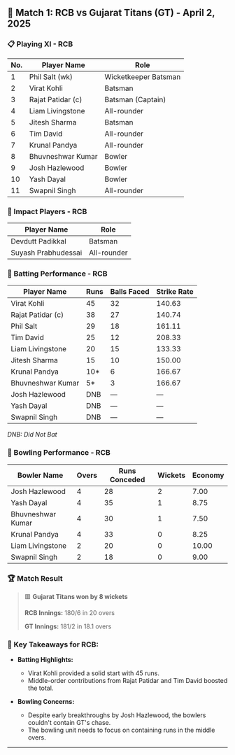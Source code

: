 ## 📅 Match 1: RCB vs Gujarat Titans (GT) - April 2, 2025

### 📋 Playing XI - RCB

| No. | Player Name           | Role                 |
|-----|-----------------------|----------------------|
| 1   | Phil Salt (wk)        | Wicketkeeper Batsman |
| 2   | Virat Kohli           | Batsman              |
| 3   | Rajat Patidar (c)     | Batsman (Captain)    |
| 4   | Liam Livingstone      | All-rounder          |
| 5   | Jitesh Sharma         | Batsman              |
| 6   | Tim David             | All-rounder          |
| 7   | Krunal Pandya         | All-rounder          |
| 8   | Bhuvneshwar Kumar     | Bowler               |
| 9   | Josh Hazlewood        | Bowler               |
| 10  | Yash Dayal            | Bowler               |
| 11  | Swapnil Singh         | All-rounder          |

### 🔄 Impact Players - RCB

| Player Name     | Role         |
|-----------------|--------------|
| Devdutt Padikkal| Batsman      |
| Suyash Prabhudessai | All-rounder |

### 🎯 Batting Performance - RCB

| Player Name       | Runs | Balls Faced | Strike Rate |
|-------------------|------|-------------|-------------|
| Virat Kohli       | 45   | 32          | 140.63      |
| Rajat Patidar (c) | 38   | 27          | 140.74      |
| Phil Salt         | 29   | 18          | 161.11      |
| Tim David         | 25   | 12          | 208.33      |
| Liam Livingstone  | 20   | 15          | 133.33      |
| Jitesh Sharma     | 15   | 10          | 150.00      |
| Krunal Pandya     | 10*  | 6           | 166.67      |
| Bhuvneshwar Kumar | 5*   | 3           | 166.67      |
| Josh Hazlewood    | DNB  | —           | —           |
| Yash Dayal        | DNB  | —           | —           |
| Swapnil Singh     | DNB  | —           | —           |

*DNB: Did Not Bat*

### 🎯 Bowling Performance - RCB

| Bowler Name       | Overs | Runs Conceded | Wickets | Economy |
|-------------------|-------|---------------|---------|---------|
| Josh Hazlewood    | 4     | 28            | 2       | 7.00    |
| Yash Dayal        | 4     | 35            | 1       | 8.75    |
| Bhuvneshwar Kumar | 4     | 30            | 1       | 7.50    |
| Krunal Pandya     | 4     | 33            | 0       | 8.25    |
| Liam Livingstone  | 2     | 20            | 0       | 10.00   |
| Swapnil Singh     | 2     | 18            | 0       | 9.00    |

### 🏆 Match Result

> 🟥 **Gujarat Titans won by 8 wickets**
>
> **RCB Innings:** 180/6 in 20 overs
>
> **GT Innings:** 181/2 in 18.1 overs

### 🧠 Key Takeaways for RCB:

- **Batting Highlights:**
  - Virat Kohli provided a solid start with 45 runs.
  - Middle-order contributions from Rajat Patidar and Tim David boosted the total.

- **Bowling Concerns:**
  - Despite early breakthroughs by Josh Hazlewood, the bowlers couldn't contain GT's chase.
  - The bowling unit needs to focus on containing runs in the middle overs.

---
